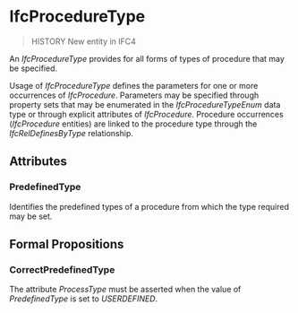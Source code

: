 # IfcProcedureType

> HISTORY  New entity in <!-- end of definition -->IFC4

An _IfcProcedureType_ provides for all forms of types of procedure that may be specified.

Usage of _IfcProcedureType_ defines the parameters for one or more occurrences of _IfcProcedure_. Parameters may be specified through property sets that may be enumerated in the _IfcProcedureTypeEnum_ data type or through explicit attributes of _IfcProcedure_. Procedure occurrences (_IfcProcedure_ entities) are linked to the procedure type through the _IfcRelDefinesByType_ relationship.

## Attributes

### PredefinedType
Identifies the predefined types of a procedure from which the type required may be set.

## Formal Propositions

### CorrectPredefinedType
The attribute _ProcessType_ must be asserted when the value of _PredefinedType_ is set to _USERDEFINED_.
